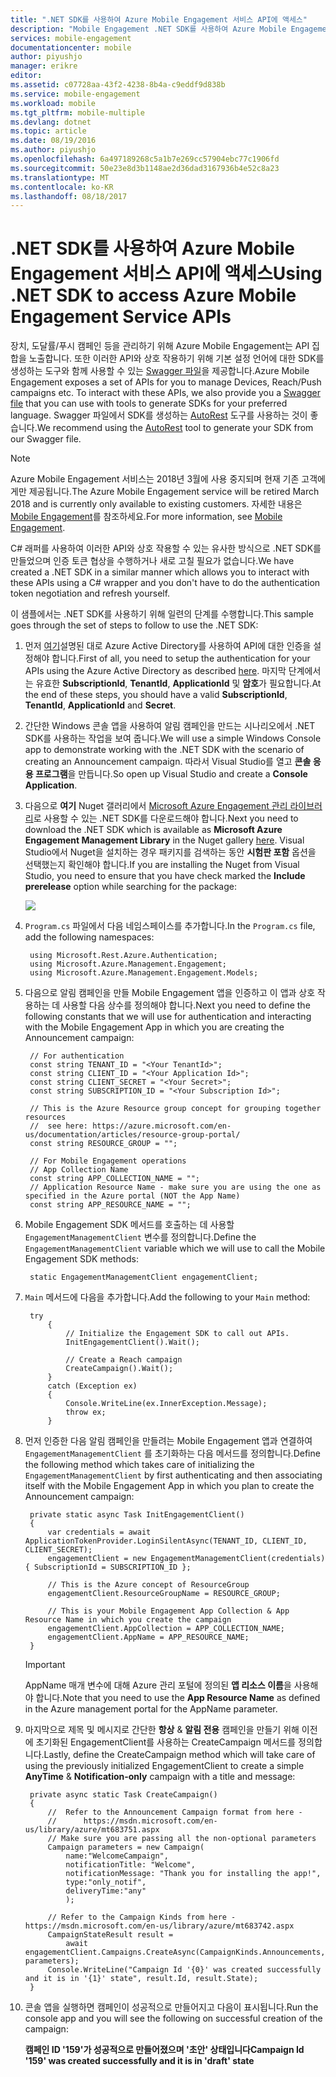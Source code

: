 ```yaml
---
title: ".NET SDK를 사용하여 Azure Mobile Engagement 서비스 API에 액세스"
description: "Mobile Engagement .NET SDK를 사용하여 Azure Mobile Engagement 서비스 API에 액세스하는 방법을 설명합니다."
services: mobile-engagement
documentationcenter: mobile
author: piyushjo
manager: erikre
editor: 
ms.assetid: c07728aa-43f2-4238-8b4a-c9eddf9d838b
ms.service: mobile-engagement
ms.workload: mobile
ms.tgt_pltfrm: mobile-multiple
ms.devlang: dotnet
ms.topic: article
ms.date: 08/19/2016
ms.author: piyushjo
ms.openlocfilehash: 6a497189268c5a1b7e269cc57904ebc77c1906fd
ms.sourcegitcommit: 50e23e8d3b1148ae2d36dad3167936b4e52c8a23
ms.translationtype: MT
ms.contentlocale: ko-KR
ms.lasthandoff: 08/18/2017
---
```

# <a name="using-net-sdk-to-access-azure-mobile-engagement-service-apis"></a><span data-ttu-id="2570e-103">.NET SDK를 사용하여 Azure Mobile Engagement 서비스 API에 액세스</span><span class="sxs-lookup"><span data-stu-id="2570e-103">Using .NET SDK to access Azure Mobile Engagement Service APIs</span></span>
<span data-ttu-id="2570e-104">장치, 도달률/푸시 캠페인 등을 관리하기 위해 Azure Mobile Engagement는 API 집합을 노출합니다. 또한 이러한 API와 상호 작용하기 위해 기본 설정 언어에 대한 SDK를 생성하는 도구와 함께 사용할 수 있는 [Swagger 파일](https://github.com/Azure/azure-rest-api-specs/blob/master/arm-mobileengagement/2014-12-01/swagger/mobile-engagement.json)을 제공합니다.</span><span class="sxs-lookup"><span data-stu-id="2570e-104">Azure Mobile Engagement exposes a set of APIs for you to manage Devices, Reach/Push campaigns etc. To interact with these APIs, we also provide you a [Swagger file](https://github.com/Azure/azure-rest-api-specs/blob/master/arm-mobileengagement/2014-12-01/swagger/mobile-engagement.json) that you can use with tools to generate SDKs for your preferred language.</span></span> <span data-ttu-id="2570e-105">Swagger 파일에서 SDK를 생성하는 [AutoRest](https://github.com/Azure/AutoRest) 도구를 사용하는 것이 좋습니다.</span><span class="sxs-lookup"><span data-stu-id="2570e-105">We recommend using the [AutoRest](https://github.com/Azure/AutoRest) tool to generate your SDK from our Swagger file.</span></span>

> [!NOTE]
> <span data-ttu-id="2570e-106">Azure Mobile Engagement 서비스는 2018년 3월에 사용 중지되며 현재 기존 고객에게만 제공됩니다.</span><span class="sxs-lookup"><span data-stu-id="2570e-106">The Azure Mobile Engagement service will be retired March 2018 and is currently only available to existing customers.</span></span> <span data-ttu-id="2570e-107">자세한 내용은 [Mobile Engagement](https://azure.microsoft.com/en-us/services/mobile-engagement/)를 참조하세요.</span><span class="sxs-lookup"><span data-stu-id="2570e-107">For more information, see [Mobile Engagement](https://azure.microsoft.com/en-us/services/mobile-engagement/).</span></span>

<span data-ttu-id="2570e-108">C# 래퍼를 사용하여 이러한 API와 상호 작용할 수 있는 유사한 방식으로 .NET SDK를 만들었으며 인증 토큰 협상을 수행하거나 새로 고칠 필요가 없습니다.</span><span class="sxs-lookup"><span data-stu-id="2570e-108">We have created a .NET SDK in a similar manner which allows you to interact with these APIs using a C# wrapper and you don't have to do the authentication token negotiation and refresh yourself.</span></span>  

<span data-ttu-id="2570e-109">이 샘플에서는 .NET SDK를 사용하기 위해 일련의 단계를 수행합니다.</span><span class="sxs-lookup"><span data-stu-id="2570e-109">This sample goes through the set of steps to follow to use the .NET SDK:</span></span>

1. <span data-ttu-id="2570e-110">먼저 [여기](mobile-engagement-api-authentication.md#authentication)설명된 대로 Azure Active Directory를 사용하여 API에 대한 인증을 설정해야 합니다.</span><span class="sxs-lookup"><span data-stu-id="2570e-110">First of all, you need to setup the authentication for your APIs using the Azure Active Directory as described [here](mobile-engagement-api-authentication.md#authentication).</span></span> <span data-ttu-id="2570e-111">마지막 단계에서는 유효한 **SubscriptionId**, **TenantId**, **ApplicationId** 및 **암호**가 필요합니다.</span><span class="sxs-lookup"><span data-stu-id="2570e-111">At the end of these steps, you should have a valid **SubscriptionId**, **TenantId**, **ApplicationId** and **Secret**.</span></span> 
2. <span data-ttu-id="2570e-112">간단한 Windows 콘솔 앱을 사용하여 알림 캠페인을 만드는 시나리오에서 .NET SDK를 사용하는 작업을 보여 줍니다.</span><span class="sxs-lookup"><span data-stu-id="2570e-112">We will use a simple Windows Console app to demonstrate working with the .NET SDK with the scenario of creating an Announcement campaign.</span></span> <span data-ttu-id="2570e-113">따라서 Visual Studio를 열고 **콘솔 응용 프로그램**을 만듭니다.</span><span class="sxs-lookup"><span data-stu-id="2570e-113">So open up Visual Studio and create a **Console Application**.</span></span>   
3. <span data-ttu-id="2570e-114">다음으로 **여기** Nuget 갤러리에서 [Microsoft Azure Engagement 관리 라이브러리](https://www.nuget.org/packages/Microsoft.Azure.Management.Engagement/)로 사용할 수 있는 .NET SDK를 다운로드해야 합니다.</span><span class="sxs-lookup"><span data-stu-id="2570e-114">Next you need to download the .NET SDK which is available as **Microsoft Azure Engagement Management Library** in the Nuget gallery [here](https://www.nuget.org/packages/Microsoft.Azure.Management.Engagement/).</span></span>
   <span data-ttu-id="2570e-115">Visual Studio에서 Nuget을 설치하는 경우 패키지를 검색하는 동안 **시험판 포함** 옵션을 선택했는지 확인해야 합니다.</span><span class="sxs-lookup"><span data-stu-id="2570e-115">If you are installing the Nuget from Visual Studio, you need to ensure that you have check marked the **Include prerelease** option while searching for the package:</span></span>
   
    ![][1]
4. <span data-ttu-id="2570e-116">`Program.cs` 파일에서 다음 네임스페이스를 추가합니다.</span><span class="sxs-lookup"><span data-stu-id="2570e-116">In the `Program.cs` file, add the following namespaces:</span></span>
   
        using Microsoft.Rest.Azure.Authentication;
        using Microsoft.Azure.Management.Engagement;
        using Microsoft.Azure.Management.Engagement.Models;
5. <span data-ttu-id="2570e-117">다음으로 알림 캠페인을 만들 Mobile Engagement 앱을 인증하고 이 앱과 상호 작용하는 데 사용할 다음 상수를 정의해야 합니다.</span><span class="sxs-lookup"><span data-stu-id="2570e-117">Next you need to define the following constants that we will use for authentication and interacting with the Mobile Engagement App in which you are creating the Announcement campaign:</span></span>
   
        // For authentication
        const string TENANT_ID = "<Your TenantId>";
        const string CLIENT_ID = "<Your Application Id>";
        const string CLIENT_SECRET = "<Your Secret>";
        const string SUBSCRIPTION_ID = "<Your Subscription Id>";
   
        // This is the Azure Resource group concept for grouping together resources 
        //  see here: https://azure.microsoft.com/en-us/documentation/articles/resource-group-portal/
        const string RESOURCE_GROUP = "";
   
        // For Mobile Engagement operations
        // App Collection Name 
        const string APP_COLLECTION_NAME = "";
        // Application Resource Name - make sure you are using the one as specified in the Azure portal (NOT the App Name)
        const string APP_RESOURCE_NAME = "";
6. <span data-ttu-id="2570e-118">Mobile Engagement SDK 메서드를 호출하는 데 사용할 `EngagementManagementClient` 변수를 정의합니다.</span><span class="sxs-lookup"><span data-stu-id="2570e-118">Define the `EngagementManagementClient` variable which we will use to call the Mobile Engagement SDK methods:</span></span>
   
        static EngagementManagementClient engagementClient; 
7. <span data-ttu-id="2570e-119">`Main` 메서드에 다음을 추가합니다.</span><span class="sxs-lookup"><span data-stu-id="2570e-119">Add the following to your `Main` method:</span></span>
   
        try
            {
                // Initialize the Engagement SDK to call out APIs. 
                InitEngagementClient().Wait();
   
                // Create a Reach campaign
                CreateCampaign().Wait();
            }
            catch (Exception ex)
            {
                Console.WriteLine(ex.InnerException.Message);
                throw ex;
            }
8. <span data-ttu-id="2570e-120">먼저 인증한 다음 알림 캠페인을 만들려는 Mobile Engagement 앱과 연결하여 `EngagementManagementClient` 를 초기화하는 다음 메서드를 정의합니다.</span><span class="sxs-lookup"><span data-stu-id="2570e-120">Define the following method which takes care of initializing the `EngagementManagementClient` by first authenticating and then associating itself with the Mobile Engagement App in which you plan to create the Announcement campaign:</span></span>
   
        private static async Task InitEngagementClient()
        {
            var credentials = await ApplicationTokenProvider.LoginSilentAsync(TENANT_ID, CLIENT_ID, CLIENT_SECRET);
            engagementClient = new EngagementManagementClient(credentials) { SubscriptionId = SUBSCRIPTION_ID };
   
            // This is the Azure concept of ResourceGroup
            engagementClient.ResourceGroupName = RESOURCE_GROUP;
   
            // This is your Mobile Engagement App Collection & App Resource Name in which you create the campaign
            engagementClient.AppCollection = APP_COLLECTION_NAME;
            engagementClient.AppName = APP_RESOURCE_NAME;
        }
   
   > [!IMPORTANT]
   > <span data-ttu-id="2570e-121">AppName 매개 변수에 대해 Azure 관리 포털에 정의된 **앱 리소스 이름**을 사용해야 합니다.</span><span class="sxs-lookup"><span data-stu-id="2570e-121">Note that you need to use the **App Resource Name** as defined in the Azure management portal for the AppName parameter.</span></span> 
   > 
   > 
9. <span data-ttu-id="2570e-122">마지막으로 제목 및 메시지로 간단한 **항상** & **알림 전용** 캠페인을 만들기 위해 이전에 초기화된 EngagementClient를 사용하는 CreateCampaign 메서드를 정의합니다.</span><span class="sxs-lookup"><span data-stu-id="2570e-122">Lastly, define the CreateCampaign method which will take care of using the previously initialized EngagementClient to create a simple **AnyTime** & **Notification-only** campaign with a title and message:</span></span> 
   
        private async static Task CreateCampaign()
        {
            //  Refer to the Announcement Campaign format from here - 
            //      https://msdn.microsoft.com/en-us/library/azure/mt683751.aspx
            // Make sure you are passing all the non-optional parameters
            Campaign parameters = new Campaign(
                name:"WelcomeCampaign",
                notificationTitle: "Welcome", 
                notificationMessage: "Thank you for installing the app!",
                type:"only_notif",
                deliveryTime:"any"
                );
   
            // Refer to the Campaign Kinds from here - https://msdn.microsoft.com/en-us/library/azure/mt683742.aspx
            CampaignStateResult result = 
                await engagementClient.Campaigns.CreateAsync(CampaignKinds.Announcements, parameters);
            Console.WriteLine("Campaign Id '{0}' was created successfully and it is in '{1}' state", result.Id, result.State);
        }
10. <span data-ttu-id="2570e-123">콘솔 앱을 실행하면 캠페인이 성공적으로 만들어지고 다음이 표시됩니다.</span><span class="sxs-lookup"><span data-stu-id="2570e-123">Run the console app and you will see the following on successful creation of the campaign:</span></span>
    
    <span data-ttu-id="2570e-124">**캠페인 ID '159'가 성공적으로 만들어졌으며 '초안' 상태입니다**</span><span class="sxs-lookup"><span data-stu-id="2570e-124">**Campaign Id '159' was created successfully and it is in 'draft' state**</span></span>

<!-- Images. -->

[1]: ./media/mobile-engagement-dotnet-sdk-service-api/include-prerelease.png
